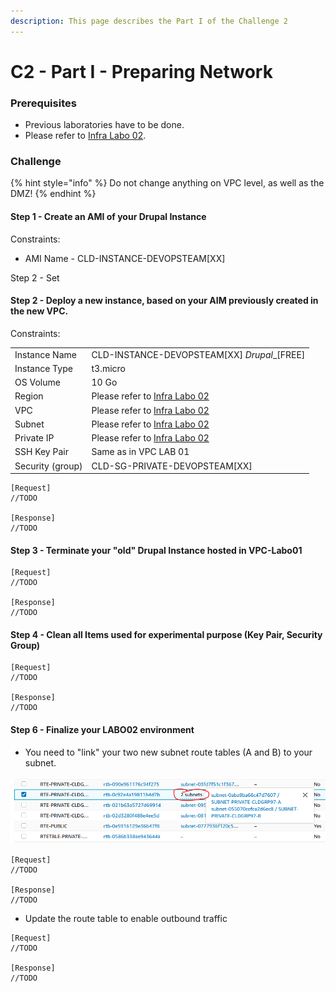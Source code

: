 ```yaml
---
description: This page describes the Part I of the Challenge 2
---
```


# C2 - Part I - Preparing Network

### Prerequisites

* Previous laboratories have to be done.
* Please refer to [Infra Labo 02](infra-labo-02.md#infra-diagram).

### Challenge

{% hint style="info" %}
Do not change anything on VPC level, as well as the DMZ!&#x20;
{% endhint %}

#### Step 1 - Create an AMI of your Drupal Instance

Constraints:&#x20;

* AMI Name - CLD-INSTANCE-DEVOPSTEAM\[XX]

Step 2 - Set

#### Step 2 - Deploy a new instance, based on your AIM previously created in the new VPC.

Constraints:

|                  |                                                                 |
| ---------------- | --------------------------------------------------------------- |
| Instance Name    | CLD-INSTANCE-DEVOPSTEAM\[XX] _Drupal_\_\[FREE]                  |
| Instance Type    | t3.micro                                                        |
| OS Volume        | 10 Go                                                           |
| Region           | Please refer to [Infra Labo 02](infra-labo-02.md#infra-diagram) |
| VPC              | Please refer to [Infra Labo 02](infra-labo-02.md#infra-diagram) |
| Subnet           | Please refer to [Infra Labo 02](infra-labo-02.md#infra-diagram) |
| Private IP       | Please refer to [Infra Labo 02](infra-labo-02.md#infra-diagram) |
| SSH Key Pair     | Same as in VPC LAB 01                                           |
| Security (group) | CLD-SG-PRIVATE-DEVOPSTEAM\[XX]                                  |

```
[Request]
//TODO

[Response]
//TODO
```

#### Step 3 - Terminate your "old" Drupal Instance hosted in VPC-Labo01 &#x20;

```
[Request]
//TODO

[Response]
//TODO
```

#### Step 4 - Clean all Items used for experimental purpose (Key Pair, Security Group)

```
[Request]
//TODO

[Response]
//TODO
```

#### Step 6 - Finalize your LABO02 environment

* You need to "link" your two new subnet route tables (A and B) to your subnet.

![](../../../.gitbook/assets/LinkRteTableSubnet.PNG)

```
[Request]
//TODO

[Response]
//TODO
```

* Update the route table to enable outbound traffic

```
[Request]
//TODO

[Response]
//TODO
```
